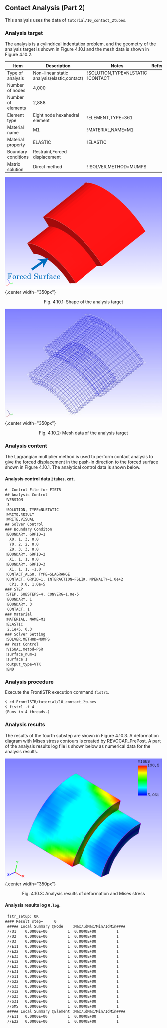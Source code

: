 ## Contact Analysis (Part 2)

This analysis uses the data of `tutorial/10_contact_2tubes`.

### Analysis target

The analysis is a cylindrical indentation problem, and the geometry of the analysis target is shown in Figure 4.10.1 and the mesh data is shown in Figure 4.10.2.

 | Item              | Description                               | Notes                          | Reference |
 |-------------------|-------------------------------------------|--------------------------------|-----------|
 |Type of analysis   |Non-linear static analysis(elastic,contact)|!SOLUTION,TYPE=NLSTATIC !CONTACT|           |
 |Number of nodes    |4,000                                      |                                |           |
 |Number of elements |2,888                                      |                                |           |
 |Element type       |Eight node hexahedral element              |!ELEMENT,TYPE=361               |           |
 |Material name      |M1                                         |!MATERIAL,NAME=M1               |           |
 |Material property  |ELASTIC                                    |!ELASTIC                        |           |
 |Boundary conditions|Restraint,Forced displacement              |                                |           |
 |Matrix solution    |Direct method                              |!!SOLVER,METHOD=MUMPS           |           |

![Shape of the analysis target](./media/tutorial10_01.png){.center width="350px"}
<div style="text-align: center;">
Fig. 4.10.1: Shape of the analysis target
</div>

![Mesh data of the analysis target](./media/tutorial10_02.png){.center width="350px"}
<div style="text-align: center;">
Fig. 4.10.2: Mesh data of the analysis target
</div>

### Analysis content

The Lagrangian multiplier method is used to perform contact analysis to give the forced displacement in the push-in direction to the forced surface shown in Figure 4.10.1. The analytical control data is shown below.

#### Analysis control data `2tubes.cnt`.

```
#  Control File for FISTR
## Analysis Control
!VERSION
 3
!SOLUTION, TYPE=NLSTATIC
!WRITE,RESULT
!WRITE,VISUAL
## Solver Control
### Boundary Conditon
!BOUNDARY, GRPID=1
  X0, 1, 3, 0.0
  Y0, 2, 2, 0.0
  Z0, 3, 3, 0.0
!BOUNDARY, GRPID=2
  X1, 1, 1, 0.0
!BOUNDARY, GRPID=3
  X1, 1, 1, -1.0
!CONTACT_ALGO, TYPE=SLAGRANGE
!CONTACT, GRPID=1, INTERACTION=FSLID, NPENALTY=1.0e+2
  CP1, 0.0, 1.0e+5
### STEP
!STEP, SUBSTEPS=4, CONVERG=1.0e-5
 BOUNDARY, 1
 BOUNDARY, 3
 CONTACT, 1
### Material
!MATERIAL, NAME=M1
!ELASTIC
 2.1e+5, 0.3
### Solver Setting
!SOLVER,METHOD=MUMPS
## Post Control
!VISUAL,metod=PSR
!surface_num=1
!surface 1
!output_type=VTK
!END
```

### Analysis procedure

Execute the FrontISTR execution command `fistr1`.

```
$ cd FrontISTR/tutorial/10_contact_2tubes
$ fistr1 -t 4
(Runs in 4 threads.)
```

### Analysis results

The results of the fourth substep are shown in Figure 4.10.3. A deformation diagram with Mises stress contours is created by REVOCAP_PrePost. A part of the analysis results log file is shown below as numerical data for the analysis results.

![Analysis results of deformation and Mises stress](./media/tutorial10_03.png){.center width="350px"}
<div style="text-align: center;">
Fig. 4.10.3: Analysis results of deformation and Mises stress
</div>

#### Analysis results log `0.log`.

```
 fstr_setup: OK
#### Result step=     0
 ##### Local Summary @Node    :Max/IdMax/Min/IdMin####
 //U1    0.0000E+00         1  0.0000E+00         1
 //U2    0.0000E+00         1  0.0000E+00         1
 //U3    0.0000E+00         1  0.0000E+00         1
 //E11   0.0000E+00         1  0.0000E+00         1
 //E22   0.0000E+00         1  0.0000E+00         1
 //E33   0.0000E+00         1  0.0000E+00         1
 //E12   0.0000E+00         1  0.0000E+00         1
 //E23   0.0000E+00         1  0.0000E+00         1
 //E31   0.0000E+00         1  0.0000E+00         1
 //S11   0.0000E+00         1  0.0000E+00         1
 //S22   0.0000E+00         1  0.0000E+00         1
 //S33   0.0000E+00         1  0.0000E+00         1
 //S12   0.0000E+00         1  0.0000E+00         1
 //S23   0.0000E+00         1  0.0000E+00         1
 //S31   0.0000E+00         1  0.0000E+00         1
 //SMS   0.0000E+00         1  0.0000E+00         1
 ##### Local Summary @Element :Max/IdMax/Min/IdMin####
 //E11   0.0000E+00         1  0.0000E+00         1
 //E22   0.0000E+00         1  0.0000E+00         1
```



